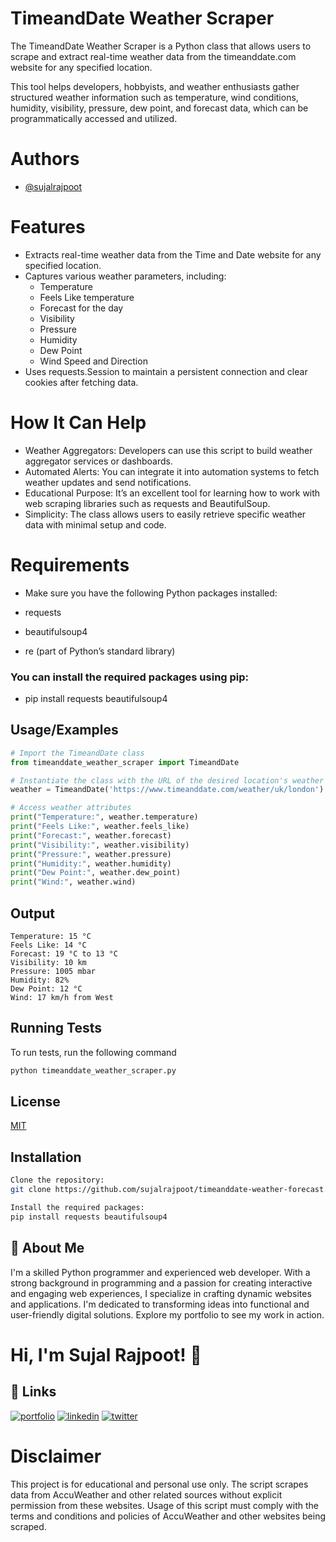 
# TimeandDate Weather Scraper
The TimeandDate Weather Scraper is a Python class that allows users to scrape and extract real-time weather data from the timeanddate.com website for any specified location.

This tool helps developers, hobbyists, and weather enthusiasts gather structured weather information such as temperature, wind conditions, humidity, visibility, pressure, dew point, and forecast data, which can be programmatically accessed and utilized.
# Authors

- [@sujalrajpoot](https://github.com/sujalrajpoot)

# Features

- Extracts real-time weather data from the Time and Date website for any specified location.
- Captures various weather parameters, including:
    - Temperature
    - Feels Like temperature
    - Forecast for the day
    - Visibility
    - Pressure
    - Humidity
    - Dew Point
    - Wind Speed and Direction
- Uses requests.Session to maintain a persistent connection and clear cookies after fetching data.

# How It Can Help

- Weather Aggregators: Developers can use this script to build weather aggregator services or dashboards.
- Automated Alerts: You can integrate it into automation systems to fetch weather updates and send notifications.
- Educational Purpose: It’s an excellent tool for learning how to work with web scraping libraries such as requests and BeautifulSoup.
- Simplicity: The class allows users to easily retrieve specific weather data with minimal setup and code.

# Requirements

- Make sure you have the following Python packages installed:

- requests
- beautifulsoup4
- re (part of Python’s standard library)
### You can install the required packages using pip:

- pip install requests beautifulsoup4
## Usage/Examples

```python
# Import the TimeandDate class
from timeanddate_weather_scraper import TimeandDate

# Instantiate the class with the URL of the desired location's weather page
weather = TimeandDate('https://www.timeanddate.com/weather/uk/london')

# Access weather attributes
print("Temperature:", weather.temperature)
print("Feels Like:", weather.feels_like)
print("Forecast:", weather.forecast)
print("Visibility:", weather.visibility)
print("Pressure:", weather.pressure)
print("Humidity:", weather.humidity)
print("Dew Point:", weather.dew_point)
print("Wind:", weather.wind)
```

## Output
```
Temperature: 15 °C
Feels Like: 14 °C
Forecast: 19 °C to 13 °C
Visibility: 10 km
Pressure: 1005 mbar
Humidity: 82%
Dew Point: 12 °C
Wind: 17 km/h from West
```


## Running Tests

To run tests, run the following command

```python
python timeanddate_weather_scraper.py
```


## License

[MIT](https://choosealicense.com/licenses/mit/)


## Installation


```bash
Clone the repository:
git clone https://github.com/sujalrajpoot/timeanddate-weather-forecast.git

Install the required packages: 
pip install requests beautifulsoup4
```
    
## 🚀 About Me
I'm a skilled Python programmer and experienced web developer. With a strong background in programming and a passion for creating interactive and engaging web experiences, I specialize in crafting dynamic websites and applications. I'm dedicated to transforming ideas into functional and user-friendly digital solutions. Explore my portfolio to see my work in action.
# Hi, I'm Sujal Rajpoot! 👋


## 🔗 Links
[![portfolio](https://img.shields.io/badge/my_portfolio-000?style=for-the-badge&logo=ko-fi&logoColor=white)](https://sujalrajpoot.netlify.app/)
[![linkedin](https://img.shields.io/badge/linkedin-0A66C2?style=for-the-badge&logo=linkedin&logoColor=white)](https://www.linkedin.com/in/sujal-rajpoot-469888305/)
[![twitter](https://img.shields.io/badge/twitter-1DA1F2?style=for-the-badge&logo=twitter&logoColor=white)](https://twitter.com/sujalrajpoot70)


# Disclaimer
This project is for educational and personal use only. The script scrapes data from AccuWeather and other related sources without explicit permission from these websites. Usage of this script must comply with the terms and conditions and policies of AccuWeather and other websites being scraped.
